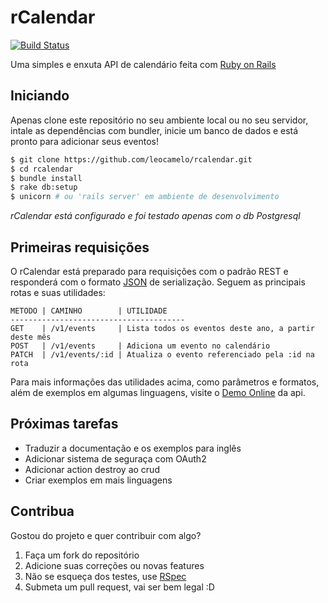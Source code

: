 # rCalendar

[![Build Status](https://travis-ci.org/leocamelo/rcalendar.svg?branch=master)](https://travis-ci.org/leocamelo/rcalendar)

Uma simples e enxuta API de calendário feita com [Ruby on Rails](http://rubyonrails.org/)

## Iniciando
Apenas clone este repositório no seu ambiente local ou no seu servidor,
intale as dependências com bundler, inicie um banco de dados e está
pronto para adicionar seus eventos!

```bash
$ git clone https://github.com/leocamelo/rcalendar.git
$ cd rcalendar
$ bundle install
$ rake db:setup
$ unicorn # ou 'rails server' em ambiente de desenvolvimento
```
*rCalendar está configurado e foi testado apenas com o db Postgresql*

## Primeiras requisições
O rCalendar está preparado para requisições com o padrão REST e responderá
com o formato [JSON](http://json.org/) de serialização. Seguem as principais
rotas e suas utilidades:

```
METODO | CAMINHO        | UTILIDADE
---------------------------------------
GET    | /v1/events     | Lista todos os eventos deste ano, a partir deste mês
POST   | /v1/events     | Adiciona um evento no calendário
PATCH  | /v1/events/:id | Atualiza o evento referenciado pela :id na rota
```

Para mais informações das utilidades acima, como parâmetros e formatos, além de
exemplos em algumas linguagens, visite o [Demo Online](https://rcalendar.herokuapp.com) da api.

## Próximas tarefas
- Traduzir a documentação e os exemplos para inglês
- Adicionar sistema de seguraça com OAuth2
- Adicionar action destroy ao crud
- Criar exemplos em mais linguagens

## Contribua
Gostou do projeto e quer contribuir com algo?

1. Faça um fork do repositório
2. Adicione suas correções ou novas features
3. Não se esqueça dos testes, use [RSpec](http://rspec.info/)
4. Submeta um pull request, vai ser bem legal :D
